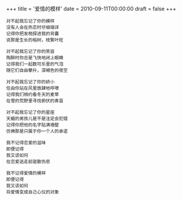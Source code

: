 +++
title = '爱情的模样'
date = 2010-09-11T00:00:00
draft = false
+++

<div class="poem">

```
对不起我忘记了你的模样
没有人会在热恋时仔细端详
记得你把发梢探进我的背囊
说那是生长的榕树，枝繁叶旺

对不起我忘记了你的笑容
陶醉时你总是飞快地闭上眼睛
记得我们一起数可乐里的气泡
随它们自由攀升，深褐色的夜空

对不起我忘记了你的娇小
任由你站在风里放肆地呼嚎
记得我们相约看冬天的麦草
在雪的荒野里寻找俯伏的青苗

对不起我忘记了你的星座
天蝎的男孩儿是不是注定会犯错
记得你把他的名字贴满墙壁
仿佛那是只属于你一个人的承诺

我不记得恋爱的滋味
即便记得
我又该如何
在恋爱逃走前驱散伤悲

我不记得爱情的模样
即便记得
我又该如何
将爱情变成自己心仪的对象
```

</div>
